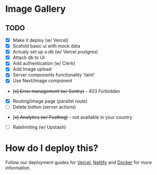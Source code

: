 # Image Gallery

## TODO

- [x] Make it deploy (w/ Vercel)
- [x] Scafold basic ui with mock data
- [x] Actualy set up a db (w/ Vercel postgres)
- [x] Attach db to UI
- [x] Add authentication (w/ Clerk)
- [x] Add Image upload
- [x] Server components functionality 'taint'
- [x] Use Next/Image component
- ~~[x] Error management (w/ Sentry)~~ - 403 Forbidden
- [x] Routing/image page (parallel route)
- [ ] Delete button (server actions)
- ~~[x] Analytics (w/ Posthog)~~ - not available in your country
- [ ] Ratelimiting (w/ Upstash)

# How do I deploy this?

Follow our deployment guides for [Vercel](https://create.t3.gg/en/deployment/vercel), [Netlify](https://create.t3.gg/en/deployment/netlify) and [Docker](https://create.t3.gg/en/deployment/docker) for more information.
